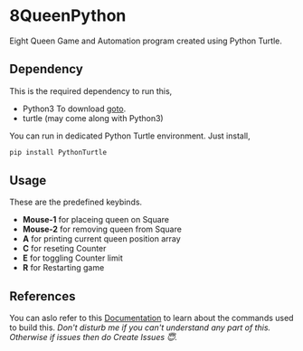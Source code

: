 # 8QueenPython
Eight Queen Game and Automation program created using Python Turtle.
## Dependency
This is the required dependency to run this,
* Python3
  To download [goto](https://www.python.org/downloads/).
* turtle (may come along with Python3)

You can run in dedicated Python Turtle environment. Just install,
  ```sh
  pip install PythonTurtle
  ```
## Usage
These are the predefined keybinds.
*  **Mouse-1** for placeing queen on Square
* **Mouse-2** for removing queen from Square
* **A** for printing current queen position array
* **C** for reseting Counter
* **E** for toggling Counter limit
* **R** for Restarting game

## References
You can aslo refer to this [Documentation](https://example.com) to learn about the commands used to build this.
_Don't disturb me if you can't understand any part of this. Otherwise if issues then do Create Issues 😇._
